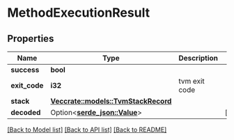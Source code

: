 # MethodExecutionResult

## Properties

Name | Type | Description | Notes
------------ | ------------- | ------------- | -------------
**success** | **bool** |  | 
**exit_code** | **i32** | tvm exit code | 
**stack** | [**Vec<crate::models::TvmStackRecord>**](TvmStackRecord.md) |  | 
**decoded** | Option<[**serde_json::Value**](.md)> |  | [optional]

[[Back to Model list]](../README.md#documentation-for-models) [[Back to API list]](../README.md#documentation-for-api-endpoints) [[Back to README]](../README.md)



